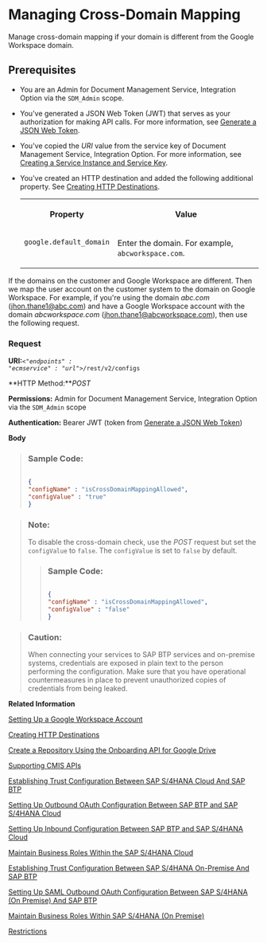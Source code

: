 <!-- loio96d2d978006c4aa18c9680cac9c0369b -->

# Managing Cross-Domain Mapping

Manage cross-domain mapping if your domain is different from the Google Workspace domain.



## Prerequisites

-   You are an Admin for Document Management Service, Integration Option via the `SDM_Admin` scope.

-   You've generated a JSON Web Token \(JWT\) that serves as your authorization for making API calls. For more information, see [Generate a JSON Web Token](integration-option-guide/generate-a-json-web-token-bff9fd6.md).

-   You've copied the *URI* value from the service key of Document Management Service, Integration Option. For more information, see [Creating a Service Instance and Service Key](integration-option-guide/creating-a-service-instance-and-service-key-fe7f1e5.md).

-   You've created an HTTP destination and added the following additional property. See [Creating HTTP Destinations](creating-http-destinations-2b04ac7.md).


    <table>
    <tr>
    <th valign="top">

    Property
    
    </th>
    <th valign="top">

    Value
    
    </th>
    </tr>
    <tr>
    <td valign="top">
    
    `google.default_domain`
    
    </td>
    <td valign="top">
    
    Enter the domain. For example, `abcworkspace.com`.
    
    </td>
    </tr>
    </table>
    

If the domains on the customer and Google Workspace are different. Then we map the user account on the customer system to the domain on Google Workspace. For example, if you're using the domain *abc.com* \(jhon.thane1@abc.com\) and have a Google Workspace account with the domain *abcworkspace.com* \(jhon.thane1@abcworkspace.com\), then use the following request.



### Request

**URI:**<code><i class="varname">&lt;"endpoints" : "ecmservice" : "url"&gt;</i>/rest/v2/configs</code>

**HTTP Method:***POST*

**Permissions:** Admin for Document Management Service, Integration Option via the `SDM_Admin` scope

**Authentication:** Bearer JWT \(token from [Generate a JSON Web Token](integration-option-guide/generate-a-json-web-token-bff9fd6.md)\)

**Body**

> ### Sample Code:  
> ```json
> 
> {
> "configName" : "isCrossDomainMappingAllowed",
> "configValue" : "true"
> }
> 
> ```

> ### Note:  
> To disable the cross-domain check, use the *POST* request but set the `configValue` to `false`. The `configValue` is set to `false` by default.
> 
> > ### Sample Code:  
> > ```json
> > 
> > {
> > "configName" : "isCrossDomainMappingAllowed",
> > "configValue" : "false"
> > }
> > 
> > ```

> ### Caution:  
> When connecting your services to SAP BTP services and on-premise systems, credentials are exposed in plain text to the person performing the configuration. Make sure that you have operational countermeasures in place to prevent unauthorized copies of credentials from being leaked.

**Related Information**  


[Setting Up a Google Workspace Account](setting-up-a-google-workspace-account-9670f69.md "Create your Google Workspace Account to connect to Document Management Service, Integration Option.")

[Creating HTTP Destinations](creating-http-destinations-2b04ac7.md "Create destinations in your SAP BTP subaccount to connect Google Drive with Document Management Service, Integration Option.")

[Create a Repository Using the Onboarding API for Google Drive](create-a-repository-using-the-onboarding-api-for-google-drive-90faa8c.md "Create your repository to Document Management Service, Integration Option as it's required for establishing a connection with Google Drive.")

[Supporting CMIS APIs](supporting-cmis-apis-4288da6.md "Following is a list of all supported CMIS (Content Management Interoperability Services) REST APIs.")

[Establishing Trust Configuration Between SAP S/4HANA Cloud And SAP BTP](establishing-trust-configuration-between-sap-s-4hana-cloud-and-sap-btp-66f91a9.md "To establish SAML trust to the identity providers generated in the SAP S/4HANA Cloud, import the SAML identity provider metadata to the Cloud Foundry account.")

[Setting Up Outbound OAuth Configuration Between SAP BTP and SAP S/4HANA Cloud](setting-up-outbound-oauth-configuration-between-sap-btp-and-sap-s-4hana-cloud-26f9c07.md "Configure SAML Outbound OAuth configuration between SAP BTP and SAP S/4HANA Cloud.")

[Setting Up Inbound Configuration Between SAP BTP and SAP S/4HANA Cloud](setting-up-inbound-configuration-between-sap-btp-and-sap-s-4hana-cloud-5aa38f2.md "Configure Inbound configuration between SAP BTP and SAP S/4HANA Cloud.")

[Maintain Business Roles Within the SAP S/4HANA Cloud](maintain-business-roles-within-the-sap-s-4hana-cloud-091973b.md "Create and maintain business roles based on the selected business catalogs.")

[Establishing Trust Configuration Between SAP S/4HANA On-Premise And SAP BTP](establishing-trust-configuration-between-sap-s-4hana-on-premise-and-sap-btp-f64dcdb.md "To establish SAML trust to the identity providers generated in the SAP S/4HANA On-Premise, import the SAML identity provider metadata to the SAP BTP account.")

[Setting Up SAML Outbound OAuth Configuration Between SAP S/4HANA \(On Premise\) And SAP BTP](setting-up-saml-outbound-oauth-configuration-between-sap-s-4hana-on-premise-and-sap-btp-699a106.md "Configure SAML Outbound OAuth configuration between SAP S/4HANA (on premise) and SAP BTP.")

[Maintain Business Roles Within SAP S/4HANA \(On Premise\)](maintain-business-roles-within-sap-s-4hana-on-premise-d1999cf.md "You can define authorizations for your custom business roles in SAP S/4HANA (On Premise).")

[Restrictions](restrictions-ed62ee4.md "The following is a list of various restrictions provided by Google Drive APIs to support Google Workspace Integration.")

